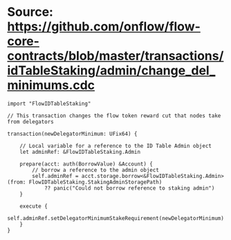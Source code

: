 # Source: https://github.com/onflow/flow-core-contracts/blob/master/transactions/idTableStaking/admin/change_del_minimums.cdc

```
import "FlowIDTableStaking"

// This transaction changes the flow token reward cut that nodes take from delegators

transaction(newDelegatorMinimum: UFix64) {

    // Local variable for a reference to the ID Table Admin object
    let adminRef: &FlowIDTableStaking.Admin

    prepare(acct: auth(BorrowValue) &Account) {
        // borrow a reference to the admin object
        self.adminRef = acct.storage.borrow<&FlowIDTableStaking.Admin>(from: FlowIDTableStaking.StakingAdminStoragePath)
            ?? panic("Could not borrow reference to staking admin")
    }

    execute {
        self.adminRef.setDelegatorMinimumStakeRequirement(newDelegatorMinimum)
    }
}
```